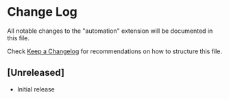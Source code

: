# Change Log

All notable changes to the "automation" extension will be documented in this file.

Check [Keep a Changelog](http://keepachangelog.com/) for recommendations on how to structure this file.

## [Unreleased]

- Initial release